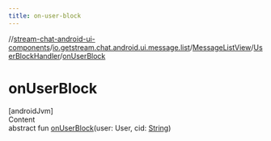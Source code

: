 ```yaml
---
title: on-user-block
---
```

//[stream-chat-android-ui-components](../../../../index.md)/[io.getstream.chat.android.ui.message.list](../../index.md)/[MessageListView](../index.md)/[UserBlockHandler](index.md)/[onUserBlock](onUserBlock.md)



# onUserBlock  
[androidJvm]  
Content  
abstract fun [onUserBlock](onUserBlock.md)(user: User, cid: [String](https://kotlinlang.org/api/latest/jvm/stdlib/kotlin/-string/index.html))  



